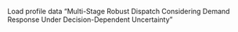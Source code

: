 Load profile data
“Multi-Stage Robust Dispatch Considering Demand Response Under Decision-Dependent Uncertainty”
